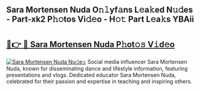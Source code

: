 ## Sara Mortensen Nuda O𝚗𝚕yf𝚊ns L𝚎a𝚔ed N𝚞𝚍es - Part-xk2 P𝚑𝚘tos Vi𝚍𝚎o - H𝚘𝚝 Part L𝚎a𝚔s YBAii

# <h2><a href="http://kf7u20f.oniu.top/?m=Sara+Mortensen+Nuda">🔗👉 🔴 Sara Mortensen Nuda P𝚑ot𝚘𝚜 V𝚒d𝚎o</a></h2>

[![Sara Mortensen Nuda Nu𝚍e𝚜](https://i.imgur.com/0qMVB7G.gif)](http://kf7u20f.oniu.top/?m=Sara+Mortensen+Nuda)
Social media influencer Sara Mortensen Nuda, known for disseminating dance and lifestyle information, featuring presentations and vlogs. Dedicated educator Sara Mortensen Nuda, celebrated for their passion and expertise in teaching and inspiring others.  
